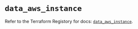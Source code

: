 # `data_aws_instance`

Refer to the Terraform Registory for docs: [`data_aws_instance`](https://registry.terraform.io/providers/hashicorp/aws/5.8.0/docs/data-sources/instance).

